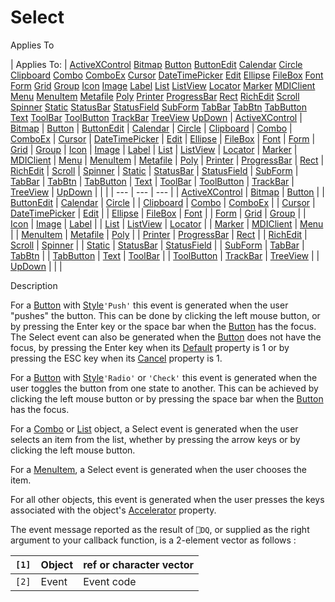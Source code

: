 




<h1 class="heading"><span class="name">Select</span></h1>

Applies To

| Applies To: | [ActiveXControl](./activexcontrol.md) [Bitmap](./bitmap.md) [Button](./button.md) [ButtonEdit](./buttonedit.md) [Calendar](./calendar.md) [Circle](./circle.md) [Clipboard](./clipboard.md) [Combo](./combo.md) [ComboEx](./comboex.md) [Cursor](./cursor.md) [DateTimePicker](./datetimepicker.md) [Edit](./edit.md) [Ellipse](./ellipse.md) [FileBox](./filebox.md) [Font](./font.md) [Form](./form.md) [Grid](./grid.md) [Group](./group.md) [Icon](./icon.md) [Image](./image.md) [Label](./label.md) [List](./list.md) [ListView](./listview.md) [Locator](./locator.md) [Marker](./marker.md) [MDIClient](./mdiclient.md) [Menu](./menu.md) [MenuItem](./menuitem.md) [Metafile](./metafile.md) [Poly](./poly.md) [Printer](./printer.md) [ProgressBar](./progressbar.md) [Rect](./rect.md) [RichEdit](./richedit.md) [Scroll](./scroll.md) [Spinner](./spinner.md) [Static](./static.md) [StatusBar](./statusbar.md) [StatusField](./statusfield.md) [SubForm](./subform.md) [TabBar](./tabbar.md) [TabBtn](./tabbtn.md) [TabButton](./tabbutton.md) [Text](./text.md) [ToolBar](./toolbar.md) [ToolButton](./toolbutton.md) [TrackBar](./trackbar.md) [TreeView](./treeview.md) [UpDown](./updown.md) | [ActiveXControl](./activexcontrol.md) | [Bitmap](./bitmap.md) | [Button](./button.md) | [ButtonEdit](./buttonedit.md) | [Calendar](./calendar.md) | [Circle](./circle.md) | [Clipboard](./clipboard.md) | [Combo](./combo.md) | [ComboEx](./comboex.md) | [Cursor](./cursor.md) | [DateTimePicker](./datetimepicker.md) | [Edit](./edit.md) | [Ellipse](./ellipse.md) | [FileBox](./filebox.md) | [Font](./font.md) | [Form](./form.md) | [Grid](./grid.md) | [Group](./group.md) | [Icon](./icon.md) | [Image](./image.md) | [Label](./label.md) | [List](./list.md) | [ListView](./listview.md) | [Locator](./locator.md) | [Marker](./marker.md) | [MDIClient](./mdiclient.md) | [Menu](./menu.md) | [MenuItem](./menuitem.md) | [Metafile](./metafile.md) | [Poly](./poly.md) | [Printer](./printer.md) | [ProgressBar](./progressbar.md) | [Rect](./rect.md) | [RichEdit](./richedit.md) | [Scroll](./scroll.md) | [Spinner](./spinner.md) | [Static](./static.md) | [StatusBar](./statusbar.md) | [StatusField](./statusfield.md) | [SubForm](./subform.md) | [TabBar](./tabbar.md) | [TabBtn](./tabbtn.md) | [TabButton](./tabbutton.md) | [Text](./text.md) | [ToolBar](./toolbar.md) | [ToolButton](./toolbutton.md) | [TrackBar](./trackbar.md) | [TreeView](./treeview.md) | [UpDown](./updown.md) |  |  |
| --- | --- | ---  |
| [ActiveXControl](./activexcontrol.md) | [Bitmap](./bitmap.md) | [Button](./button.md) |
| [ButtonEdit](./buttonedit.md) | [Calendar](./calendar.md) | [Circle](./circle.md) |
| [Clipboard](./clipboard.md) | [Combo](./combo.md) | [ComboEx](./comboex.md) |
| [Cursor](./cursor.md) | [DateTimePicker](./datetimepicker.md) | [Edit](./edit.md) |
| [Ellipse](./ellipse.md) | [FileBox](./filebox.md) | [Font](./font.md) |
| [Form](./form.md) | [Grid](./grid.md) | [Group](./group.md) |
| [Icon](./icon.md) | [Image](./image.md) | [Label](./label.md) |
| [List](./list.md) | [ListView](./listview.md) | [Locator](./locator.md) |
| [Marker](./marker.md) | [MDIClient](./mdiclient.md) | [Menu](./menu.md) |
| [MenuItem](./menuitem.md) | [Metafile](./metafile.md) | [Poly](./poly.md) |
| [Printer](./printer.md) | [ProgressBar](./progressbar.md) | [Rect](./rect.md) |
| [RichEdit](./richedit.md) | [Scroll](./scroll.md) | [Spinner](./spinner.md) |
| [Static](./static.md) | [StatusBar](./statusbar.md) | [StatusField](./statusfield.md) |
| [SubForm](./subform.md) | [TabBar](./tabbar.md) | [TabBtn](./tabbtn.md) |
| [TabButton](./tabbutton.md) | [Text](./text.md) | [ToolBar](./toolbar.md) |
| [ToolButton](./toolbutton.md) | [TrackBar](./trackbar.md) | [TreeView](./treeview.md) |
| [UpDown](./updown.md) |  |  |



Description


For a [Button](./button.md) with [Style](./style.md)`'Push'` this event is generated when the user "pushes" the button. This can be done by clicking the left mouse button, or by pressing the Enter key or the space bar when the [Button](./button.md) has the focus. The Select event can also be generated when the [Button](./button.md) does not have the focus, by pressing the Enter key when its [Default](./default.md) property is 1 or by pressing the ESC key when its [Cancel](./cancel.md) property is 1.


For a [Button](./button.md) with [Style](./style.md)`'Radio'` or `'Check'` this event is generated when the user toggles the button from one state to another. This can be achieved by clicking the left mouse button or by pressing the space bar when the [Button](./button.md) has the focus.


For a [Combo](./combo.md) or [List](./list.md) object, a Select event is generated when the user selects an item from the list, whether by pressing the arrow keys or by clicking the left mouse button.


For a [MenuItem](./menuitem.md), a Select event is generated when the user chooses the item.


For all other objects, this event is generated when the user presses the keys associated with the object's [Accelerator](./accelerator.md) property.



The event message reported as the result of `⎕DQ`, or supplied as the right argument to your callback function, is a 2-element vector as follows :

| `[1]` | Object | ref or character vector |
| --- | --- | ---  |
| `[2]` | Event | Event code |



